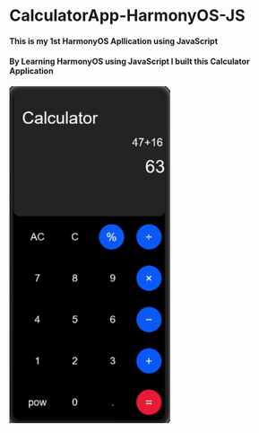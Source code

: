 # CalculatorApp-HarmonyOS-JS

#### This is my 1st HarmonyOS Apllication using JavaScript

#### By Learning HarmonyOS using JavaScript I built this Calculator Application

<img src="/images/calc.png" height="600px" />
